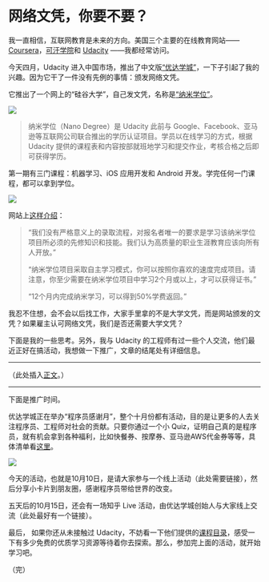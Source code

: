 # 网络文凭，你要不要？

我一直相信，互联网教育是未来的方向。美国三个主要的在线教育网站——[Coursera](https://www.coursera.org/)，[可汗学院](https://www.khanacademy.org/)和 [Udacity](http://www.udacity.com/) ——我都经常访问。

今天四月，Udacity 进入中国市场，推出了中文版[“优达学城”](https://cn.udacity.com/)，一下子引起了我的兴趣。因为它干了一件没有先例的事情：颁发网络文凭。

它推出了一个网上的“硅谷大学”，自己发文凭，名称是[“纳米学位”](http://cn.udacity.com/nanodegree)。

![](http://www.ruanyifeng.com/blogimg/asset/2016/bg2016082901.jpeg)

> 纳米学位（Nano Degree）是 Udacity 此前与 Google、Facebook、亚马逊等互联网公司联合推出的学历认证项目。学员以在线学习的方式，根据 Udacity 提供的课程表和内容按部就班地学习和提交作业，考核合格之后即可获得学历。

第一期有三门课程：机器学习、iOS 应用开发和 Android 开发。学完任何一门课程，都可以拿到学位。

![](http://www.ruanyifeng.com/blogimg/asset/2016/bg2016082902.png)

网站上[这样介绍](https://udacity-cn.zendesk.com/hc/zh-cn/articles/218096918-%E6%9C%89%E5%BD%95%E5%8F%96%E6%B5%81%E7%A8%8B%E5%90%97-%E5%A6%82%E6%9E%9C%E6%9C%89-%E5%85%B7%E4%BD%93%E6%98%AF%E6%80%8E%E6%A0%B7%E7%9A%84-)：

>“我们没有严格意义上的录取流程，对报名者唯一的要求是学习该纳米学位项目所必须的先修知识和技能。我们认为高质量的职业生涯教育应该向所有人开放。”
>
>“纳米学位项目采取自主学习模式，你可以按照你喜欢的速度完成项目。请注意，你至少需要在纳米学位项目中学习2个月或以上，才可以获得证书。”
> 
> “12个月内完成纳米学习，可以得到50%学费返回。”

我忍不住想，会不会以后找工作，大家手里拿的不是大学文凭，而是网站颁发的文凭？如果雇主认可网络文凭，我们是否还需要大学文凭？

下面是我的一些思考。另外，我与 Udacity 的工程师有过一些个人交流，他们最近正好在搞活动，我想做一下推广，文章的结尾处有详细信息。

---

（此处插入[正文](https://github.com/ruanyf/articles/blob/master/2016/2016-08-28-online-education.md)。）

---

下面是推广时间。

优达学城正在举办“程序员感谢月”，整个十月份都有活动，目的是让更多的人去关注程序员、工程师对社会的贡献。只要你通过一个小 Quiz，证明自己真的是程序员，就有机会拿到各种福利，比如快餐券、按摩券、亚马逊AWS代金券等等，具体清单看[这里](http://cn.udacity.com/marketing/thankscoder2016/)。

![](http://s3.cn-north-1.amazonaws.com.cn/static-assets/marketing/monkey-hero-bg.png)

今天的活动，也就是10月10日，是请大家参与一个线上活动（此处需要链接），然后分享小卡片到朋友圈，感谢程序员带给世界的改变。

五天后的10月15日，还会有一场知乎 Live 活动，由优达学城创始人与大家线上交流（此处最好有一个链接）。

最后， 如果你还从未接触过 Udacity，不妨看一下他们提供的[课程目录](http://cn.udacity.com/courses/all)，感受一下有多少免费的优质学习资源等待着你去探索。那么，参加完上面的活动，就开始学习吧。

（完）
 
